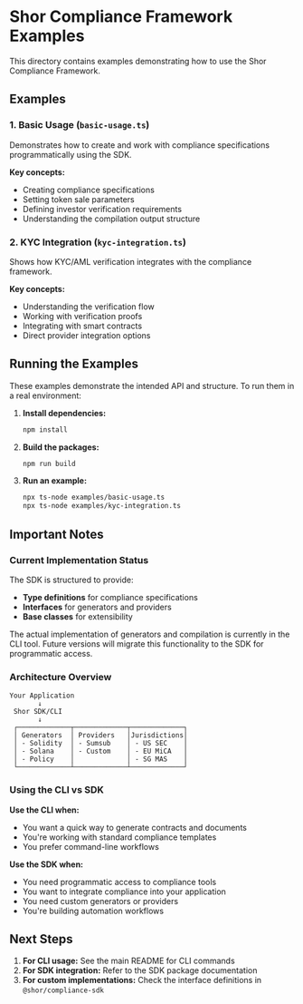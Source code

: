 # Shor Compliance Framework Examples

This directory contains examples demonstrating how to use the Shor Compliance Framework.

## Examples

### 1. Basic Usage (`basic-usage.ts`)

Demonstrates how to create and work with compliance specifications programmatically using the SDK.

**Key concepts:**
- Creating compliance specifications
- Setting token sale parameters
- Defining investor verification requirements
- Understanding the compilation output structure

### 2. KYC Integration (`kyc-integration.ts`)

Shows how KYC/AML verification integrates with the compliance framework.

**Key concepts:**
- Understanding the verification flow
- Working with verification proofs
- Integrating with smart contracts
- Direct provider integration options

## Running the Examples

These examples demonstrate the intended API and structure. To run them in a real environment:

1. **Install dependencies:**
   ```bash
   npm install
   ```

2. **Build the packages:**
   ```bash
   npm run build
   ```

3. **Run an example:**
   ```bash
   npx ts-node examples/basic-usage.ts
   npx ts-node examples/kyc-integration.ts
   ```

## Important Notes

### Current Implementation Status

The SDK is structured to provide:
- **Type definitions** for compliance specifications
- **Interfaces** for generators and providers
- **Base classes** for extensibility

The actual implementation of generators and compilation is currently in the CLI tool. Future versions will migrate this functionality to the SDK for programmatic access.

### Architecture Overview

```
Your Application
       ↓
 Shor SDK/CLI
       ↓
 ┌─────────────┬─────────────┬─────────────┐
 │ Generators  │ Providers   │Jurisdictions│
 │ - Solidity  │ - Sumsub    │ - US SEC    │
 │ - Solana    │ - Custom    │ - EU MiCA   │
 │ - Policy    │             │ - SG MAS    │
 └─────────────┴─────────────┴─────────────┘
```

### Using the CLI vs SDK

**Use the CLI when:**
- You want a quick way to generate contracts and documents
- You're working with standard compliance templates
- You prefer command-line workflows

**Use the SDK when:**
- You need programmatic access to compliance tools
- You want to integrate compliance into your application
- You need custom generators or providers
- You're building automation workflows

## Next Steps

1. **For CLI usage:** See the main README for CLI commands
2. **For SDK integration:** Refer to the SDK package documentation
3. **For custom implementations:** Check the interface definitions in `@shor/compliance-sdk`